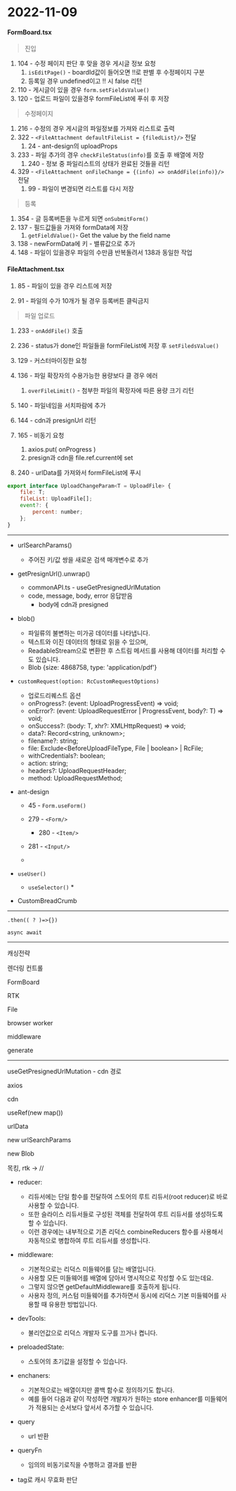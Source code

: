 2022-11-09
==========



#### FormBoard.tsx

>  진입
1. 104 - 수정 페이지 판단 후 맞을 경우 게시글 정보 요청 
   1. `isEditPage()` - boardId값이 들어오면 !!로 판별 후 수정페이지 구분 
   2. 등록일 경우 undefined이고 !! 시 false 리턴
2. 110 - 게시글이 있을 경우 `form.setFieldsValue()`
3. 120 - 업로드 파일이 있을경우 formFileList에 푸쉬 후 저장 

>  수정페이지
1. 216 - 수정의 경우 게시글의 파일정보를 가져와 리스트로 출력
2. 322 - `<FileAttachment defaultFileList = {filedList}/>` 전달
   1. 24 - ant-design의 uploadProps
3. 233 - 파일 추가의 경우 `checkFileStatus(info)`를 호출 후 배열에 저장
   1. 240 - 정보 중 파일리스트의 상태가 완료된 것들을 리턴
4. 329 - `<FileAttachment onFileChange = {(info) => onAddFile(info)}/>` 전달
   1. 99 - 파일이 변경되면 리스트를 다시 저장

>  등록    
1. 354 - 글 등록버튼을 누르게 되면 `onSubmitForm()`
2. 137 - 필드값들을 가져와 formData에 저장
   1. `getFieldValue()`- Get the value by the field name
3. 138 - newFormData에 키 - 밸류값으로 추가
4. 148 - 파일이 있을경우 파일의 수만큼 반복돌려서 138과 동일한 작업


#### FileAttachment.tsx

1. 85 - 파일이 있을 경우 리스트에 저장 


1. 91 - 파일의 수가 10개가 될 경우 등록버튼 클릭금지

> 파일 업로드

1. 233 - `onAddFile()` 호출
2. 236 - status가 done인 파일들을 formFileList에 저장 후 `setFiledsValue()`


1. 129 - 커스터마이징한 요청
2. 136 - 파일 확장자의 수용가능한 용량보다 클 경우 에러
   1. `overFileLimit()` - 첨부한 파일의 확장자에 따른 용량 크기 리턴
3. 140 - 파일네임을 서치파람에 추가
4. 144 - cdn과 presignUrl 리턴
5. 165 - 비동기 요청
   1. axios.put( onProgress )
   2. presign과 cdn을 file.ref.current에 set
6. 240 - urlData를 가져와서 formFileList에 푸시


```js
export interface UploadChangeParam<T = UploadFile> {
    file: T;
    fileList: UploadFile[];
    event?: {
        percent: number;
    };
}
```

---

* urlSearchParams()
  * 주어진 키/값 쌍을 새로운 검색 매개변수로 추가
  
* getPresignUrl().unwrap()
  * commonAPI.ts - useGetPresignedUrlMutation
  * code, message, body, error 응답받음
    * body에 cdn과 presigned


* blob()
  * 파일류의 불변하는 미가공 데이터를 나타냅니다. 
  * 텍스트와 이진 데이터의 형태로 읽을 수 있으며, 
  * ReadableStream으로 변환한 후 스트림 메서드를 사용해 데이터를 처리할 수도 있습니다.
  * Blob {size: 4868758, type: 'application/pdf'} 


* `customRequest(option: RcCustomRequestOptions)`
  * 업로드리퀘스트 옵션 
  * onProgress?: (event: UploadProgressEvent) => void;
  * onError?: (event: UploadRequestError | ProgressEvent, body?: T) => void;
  * onSuccess?: (body: T, xhr?: XMLHttpRequest) => void;
  * data?: Record<string, unknown>;
  * filename?: string;
  * file: Exclude<BeforeUploadFileType, File | boolean> | RcFile;
  * withCredentials?: boolean;
  * action: string;
  * headers?: UploadRequestHeader;
  * method: UploadRequestMethod;





* ant-design 
  * 45 - `Form.useForm()`
  
  * 279 - `<Form/>`
    * 280 - `<Item/>`

  * 281 - `<Input/>`
  * 

* `useUser()`
  * `useSelector()`
    * 



* CustomBreadCrumb
---

`.then(( ? )=>{})`   

`async await`   



---

캐싱전략   

렌더링 컨트롤   

FormBoard   

RTK   

File   

browser worker   

middleware   

generate   



---

useGetPresignedUrlMutation - cdn 경로 

axios

cdn 

useRef(new map())

urlData

new urlSearchParams

new Blob




목킹, rtk -> // 


* reducer: 
  * 리듀서에는 단일 함수를 전달하여 스토어의 루트 리듀서(root reducer)로 바로 사용할 수 있습니다. 
  * 또한 슬라이스 리듀서들로 구성된 객체를 전달하여 루트 리듀서를 생성하도록 할 수 있습니다. 
  * 이런 경우에는 내부적으로 기존 리덕스 combineReducers 함수를 사용해서 자동적으로 병합하여 루트 리듀서를 생성합니다.

* middleware: 
  * 기본적으로는 리덕스 미들웨어를 담는 배열입니다. 
  * 사용할 모든 미들웨어를 배열에 담아서 명시적으로 작성할 수도 있는데요. 
  * 그렇지 않으면 getDefaultMiddleware를 호출하게 됩니다. 
  * 사용자 정의, 커스텀 미들웨어를 추가하면서 동시에 리덕스 기본 미들웨어를 사용할 때 유용한 방법입니다.

* devTools: 
  * 불리언값으로 리덕스 개발자 도구를 끄거나 켭니다.

* preloadedState: 
  * 스토어의 초기값을 설정할 수 있습니다.

* enchaners: 
  * 기본적으로는 배열이지만 콜백 함수로 정의하기도 합니다. 
  * 예를 들어 다음과 같이 작성하면 개발자가 원하는 store enhancer를 미들웨어가 적용되는 순서보다 앞서서 추가할 수 있습니다.


* query
  * url 반환

* queryFn
  * 임의의 비동기로직을 수행하고 결과를 반환

* tag로 캐시 무효화 판단
